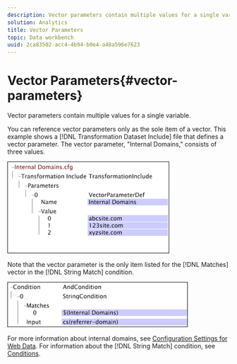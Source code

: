 ```yaml
---
description: Vector parameters contain multiple values for a single variable.
solution: Analytics
title: Vector Parameters
topic: Data workbench
uuid: 2ca83502-acc4-4b94-b0e4-a48a596e7623
---
```


# Vector Parameters{#vector-parameters}

Vector parameters contain multiple values for a single variable.

 You can reference vector parameters only as the sole item of a vector. This example shows a [!DNL Transformation Dataset Include] file that defines a vector parameter. The vector parameter, "Internal Domains," consists of three values.

![](assets/cfg_WebParameters_InternalDomains.png)

Note that the vector parameter is the only item listed for the [!DNL Matches] vector in the [!DNL String Match] condition.

![](assets/cfg_Parameters_InternalDomains_Ref.png)

For more information about internal domains, see [Configuration Settings for Web Data](../../../../home/c-dataset-const-proc/c-config-web-data/c-config-web-data.md#concept-9a306b65483a484bb3f6f3c1d7e77519). For information about the [!DNL String Match] condition, see [Conditions](../../../../home/c-dataset-const-proc/c-conditions/c-abt-cond.md). 
